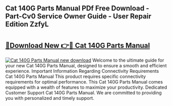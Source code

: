 ## Cat 140G Parts Manual PDf Free Download - Part-Cv0 Service Owner Guide - User Repair Edition ZzfyL

# <h2><a href="http://bc35306.oget.top/?id=Cat+140G+Parts+Manual">🔗Download New 👉🔴 Cat 140G Parts Manual</a></h2>

[![Cat 140G Parts Manual new download](https://i.imgur.com/5g1atiW.png)](http://bc35306.oget.top/?id=Cat+140G+Parts+Manual)
Welcome to the ultimate guide for your new Cat 140G Parts Manual, designed to ensure a smooth and efficient experience. Important Information Regarding Connectivity Requirements Cat 140G Parts Manual This product requires specific connectivity requirements for optimal performance. This Cat 140G Parts Manual comes equipped with a wealth of features to maximize your productivity. Dedicated Customer Support Cat 140G Parts Manual. We are committed to providing you with personalized and timely support.
